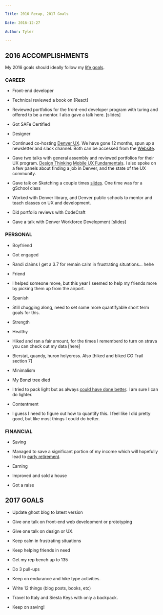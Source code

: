 ```yaml
---

Title: 2016 Recap, 2017 Goals

Date: 2016-12-27

Author: Tyler

---
```


2016 ACCOMPLISHMENTS
--------------------

My 2016 goals should ideally follow my [life goals](http://tymerry.com/my-top-10-priorities/).

### CAREER

-   Front-end developer

-   Technical reviewed a book on [React]

-   Reviewed portfolios for the front-end developer program with turing and offered to be a mentor. I also gave a talk here. [slides]

-   Got SAFe Certified

-   Designer

-   Continued co-hosting [Denver UX](http://denveruxers.com/). We have gone 12 months, spun up a newsletter and slack channel. Both can be accessed from the [Website](http://denveruxers.com/).

-   Gave two talks with general assembly and reviewed portfolios for their UX program. [Design Thinking](https://dl.dropboxusercontent.com/u/9595214/talks/GA%20TK%20Design%20Thinking%20and%20Rapid%20Prototyping.pdf) [Mobile UX Fundamentals](https://dl.dropboxusercontent.com/u/9595214/talks/MobileUXFundamentals.key). I also spoke on a few panels about finding a job in Denver, and the state of the UX community.

-   Gave talk on Sketching a couple times [slides](https://dl.dropboxusercontent.com/u/9595214/talks/Sketching.key). One time was for a gSchool class

-   Worked with Denver library, and Denver public schools to mentor and teach classes on UX and development.

-   Did portfolio reviews with CodeCraft

-   Gave a talk with Denver Workforce Development [slides]

### PERSONAL

-   Boyfriend

-   Got engaged

-   Randi claims I get a 3.7 for remain calm in frustrating situations\... hehe

-   Friend

-   I helped someone move, but this year I seemed to help my friends more by picking them up from the airport.

-   Spanish

-   Still chugging along, need to set some more quantifyable short term goals for this.

-   Strength

-   Healthy

-   Hiked and ran a fair amount, for the times I rememberd to turn on strava you can check out my data [here]

-   Bierstat, quandy, huron holycross. Also [hiked and biked CO Trail section 7]

-   Minimalism

-   My Bonzi tree died

-   I tried to pack light but as always [could have done better](http://tymerry.com/packing-light/). I am sure I can do lighter.

-   Contentment

-   I guess I need to figure out how to quantify this. I feel like I did pretty good, but like most things I could do better.

### FINANCIAL

-   Saving

-   Managed to save a significant portion of my income which will hopefully lead to [early retirement](http://www.mrmoneymustache.com/2012/01/13/the-shockingly-simple-math-behind-early-retirement/).

-   Earning

-   Improved and sold a house

-   Got a raise

2017 GOALS
----------

-   Update ghost blog to latest version

-   Give one talk on front-end web development or prototyping

-   Give one talk on design or UX.

-   Keep calm in frustrating situations

-   Keep helping friends in need

-   Get my rep bench up to 135

-   Do 3 pull-ups

-   Keep on endurance and hike type activities.

-   Write 12 things (blog posts, books, etc)

-   Travel to Italy and Siesta Keys with only a backpack.

-   Keep on saving!